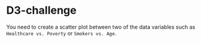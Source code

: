 # D3-challenge
You need to create a scatter plot between two of the data variables such as `Healthcare vs. Poverty` or `Smokers vs. Age`.
